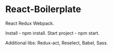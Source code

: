 # React-Boilerplate
React Redux Webpack.

Install - npm install.
Start project - npm start.

Additional libs:
Redux-act, Reselect, Babel, Sass.
